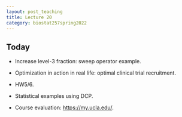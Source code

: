 ```yaml
---
layout: post_teaching
title: Lecture 20
category: biostat257spring2022
---
```


## Today

* Increase level-3 fraction: sweep operator example.

* Optimization in action in real life: optimal clinical trial recruitment.

* HW5/6.

* Statistical examples using DCP.

* Course evaluation: <https://my.ucla.edu/>. 
